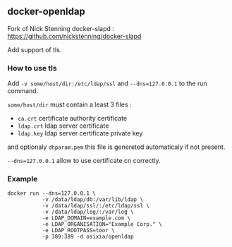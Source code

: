 ## docker-openldap

Fork of Nick Stenning docker-slapd :
https://github.com/nickstenning/docker-slapd

Add support of tls.

### How to use tls

Add `-v some/host/dir:/etc/ldap/ssl` and `--dns=127.0.0.1` to the run command.

`some/host/dir` must contain a least 3 files :
- `ca.crt` certificate authority certificate
- `ldap.crt` ldap server certificate
- `ldap.key` ldap server certificate private key

and optionaly `dhparam.pem` this file is genereted automaticaly if not present.

`--dns=127.0.0.1` allow to use certificate cn correctly.


### Example

    docker run --dns=127.0.0.1 \
               -v /data/ldap/db:/var/lib/ldap \
               -v /data/ldap/ssl/:/etc/ldap/ssl \
               -v /data/ldap/log/:/var/log \
               -e LDAP_DOMAIN=example.com \
               -e LDAP_ORGANISATION="Example Corp." \
               -e LDAP_ROOTPASS=toor \
               -p 389:389 -d osixia/openldap
